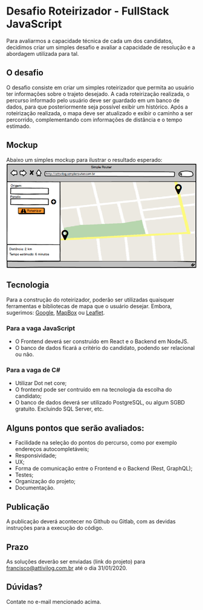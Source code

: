 # Desafio Roteirizador - FullStack JavaScript

Para avaliarmos a capacidade técnica de cada um dos candidatos, decidimos criar um simples desafio e avaliar a capacidade de resolução e a abordagem utilizada para tal.

## O desafio
O desafio consiste em criar um simples roteirizador que permita ao usuário ter informações sobre o trajeto desejado.
A cada roteirização realizada, o percurso informado pelo usuário deve ser guardado em um banco de dados, para que posteriormente seja possível exibir um histórico. 
Após a roteirização realizada, o mapa deve ser atualizado e exibir o caminho a ser percorrido, complementando com informações de distância e o tempo estimado.

## Mockup
Abaixo um simples mockup para ilustrar o resultado esperado:
![Image of the Mockup](https://raw.githubusercontent.com/Attivilog/DesafioRoteirizador/master/Mockup.png)

## Tecnologia
Para a construção do roteirizador, poderão ser utilizadas quaisquer ferramentas e bibliotecas de mapa que o usuário desejar. Embora, sugerimos: [Google](https://developers.google.com/maps/documentation/javascript/tutorial), [MapBox](https://docs.mapbox.com/) ou [Leaflet](https://leafletjs.com/reference-1.5.0.html).

### Para a vaga JavaScript
* O Frontend deverá ser construído em React e o Backend em NodeJS.
* O banco de dados ficará a critério do candidato, podendo ser relacional ou não. 

### Para a vaga de C# 
* Utilizar Dot net core;
* O frontend pode ser contruído em na tecnologia da escolha do candidato;
* O banco de dados deverá ser utilizado PostgreSQL, ou algum SGBD gratuito. Excluindo SQL Server, etc.

## Alguns pontos que serão avaliados:
* Facilidade na seleção do pontos do percurso, como por exemplo endereços autocompletáveis;
* Responsividade;
* UX;
* Forma de comunicação entre o Frontend e o Backend (Rest, GraphQL);
* Testes;
* Organização do projeto;
* Documentação.

## Publicação
A publicação deverá acontecer no Github ou Gitlab, com as devidas instruções para a execução do código.

## Prazo
As soluções deverão ser enviadas (link do projeto) para francisco@attivilog.com.br até o dia 31/01/2020.

## Dúvidas?
Contate no e-mail mencionado acima.

